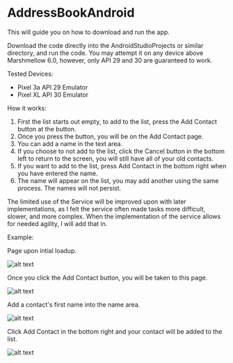 # AddressBookAndroid

This will guide you on how to download and run the app.

Download the code directly into the AndroidStudioProjects or similar directory, and run the code. You may attempt it on any device above Marshmellow 6.0, however, only API 29 and 30 are guaranteed to work.

Tested Devices:
- Pixel 3a API 29 Emulator
- Pixel XL API 30 Emulator

How it works:
  1. First the list starts out empty, to add to the list, press the Add Contact button at the button.
  2. Once you press the button, you will be on the Add Contact page.
  3. You can add a name in the text area.
  4. If you choose to not add to the list, click the Cancel button in the bottom left to return to the screen, you will still have all of your old contacts.
  5. If you want to add to the list, press Add Contact in the bottom right when you have entered the name. 
  6. The name will appear on the list, you may add another using the same process. The names will not persist.

The limited use of the Service will be improved upon with later implementations, as I felt the service often made tasks more difficult, slower, and more complex. When the implementation of the service allows for needed agility, I will add that in. 


Example:

Page upon intial loadup.

![alt text](https://github.com/Alexander-Aghili/AddressBookAndroid/blob/master/Instructions/FirstPage.png)

Once you click the Add Contact button, you will be taken to this page.

![alt text](https://github.com/Alexander-Aghili/AddressBookAndroid/blob/master/Instructions/SecondSSAndroid.png)

Add a contact's first name into the name area.

![alt text](https://github.com/Alexander-Aghili/AddressBookAndroid/blob/master/Instructions/ThirdSSAndroid.png)

Click Add Contact in the bottom right and your contact will be added to the list.

![alt text](https://github.com/Alexander-Aghili/AddressBookAndroid/blob/master/Instructions/FourthSSAndroid.png)
